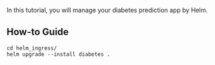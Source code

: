 In this tutorial, you will manage your diabetes prediction app by Helm.

## How-to Guide
```shell
cd helm_ingress/
helm upgrade --install diabetes .
```